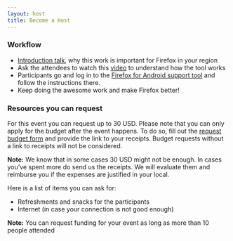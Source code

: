 ```yaml
---
layout: host
title: Become a Host
---
```


<div class="content-box" markdown="1">

### Workflow

* <a href="https://docs.google.com/presentation/d/1sAtzmP6T7jgCCRIcPRfnXEAAiFVXCns2l1Q_zv1IPDE/edit?usp=sharing"> Introduction talk</a>, why this work is important for Firefox in your region
* Ask the attendees to watch this <a href="https://www.youtube.com/watch?v=fJoC17w3lRY&feature=youtu.be">video</a> to understand how the tool works
* Participants go and log in to the <a href="https://supportusers.mozilla.community">Firefox for Android support tool</a> and follow the instructions there.
* Keep doing the awesome work and make Firefox better!

### Resources you can request

For this event you can request up to 30 USD. Please note that you can only apply for the budget after the event happens. To do so, fill out the <a href="https://docs.google.com/forms/d/e/1FAIpQLSckdqfnixYhk5D9YLNEPOWSYbl4c6WfBiFpvWTKfRBhAaZ6XA/viewform?usp=sf_link">request budget form</a> and provide the link to your receipts. Budget requests without a link to receipts will not be considered.

**Note:** We know that in some cases 30 USD might not be enough. In cases you’ve spent more do send us the receipts. We will evaluate them and reimburse you if the expenses are justified in your local.

Here is a list of items you can ask for:

* Refreshments and snacks for the participants
* Internet (in case your connection is not good enough)

**Note:** You can request funding for your event as long as more than 10 people attended

</div>
